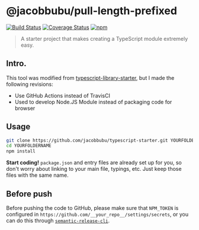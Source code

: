 # @jacobbubu/pull-length-prefixed

[![Build Status](https://github.com/jacobbubu/pull-length-prefixed/workflows/Build%20and%20Release/badge.svg)](https://github.com/jacobbubu/pull-length-prefixed/actions?query=workflow%3A%22Build+and+Release%22)
[![Coverage Status](https://coveralls.io/repos/github/jacobbubu/pull-length-prefixed/badge.svg)](https://coveralls.io/github/jacobbubu/pull-length-prefixed)
[![npm](https://img.shields.io/npm/v/@jacobbubu/pull-length-prefixed.svg)](https://www.npmjs.com/package/@jacobbubu/pull-length-prefixed/)

> A starter project that makes creating a TypeScript module extremely easy.

## Intro.

This tool was modified from [typescript-library-starter](https://github.com/alexjoverm/typescript-library-starter), but I made the following revisions:

  - Use GitHub Actions instead of TravisCI
  - Used to develop Node.JS Module instead of packaging code for browser

## Usage

```bash
git clone https://github.com/jacobbubu/typescript-starter.git YOURFOLDERNAME
cd YOURFOLDERNAME
npm install
```

**Start coding!** `package.json` and entry files are already set up for you, so don't worry about linking to your main file, typings, etc. Just keep those files with the same name.

## Before push

Before pushing the code to GitHub, please make sure that `NPM_TOKEN` is configured in `https://github.com/__your_repo__/settings/secrets`, or you can do this through [`semantic-release-cli`](https://github.com/semantic-release/cli).
